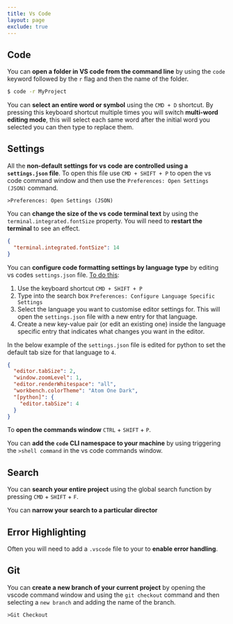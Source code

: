 ```yaml
---
title: Vs Code
layout: page
exclude: true
---
```


## Code

You can **open a folder in VS code from the command line** by using the `code` keyword followed by the `r` flag and then the name of the folder.
```bash
$ code -r MyProject
```

You can **select an entire word or symbol** using the `CMD + D` shortcut. By pressing this keyboard shortcut multiple times you will switch **multi-word editing mode**, this will select each same word after the initial word you selected you can then type to replace them.

## Settings

All the **non-default settings for vs code are controlled using a `settings.json` file**. To open this file use `CMD + SHIFT + P` to open the vs code command window and then use the `Preferences: Open Settings (JSON)` command.
```
>Preferences: Open Settings (JSON)
```

You can **change the size of the vs code terminal text** by using the `terminal.integrated.fontSize` property. You will need to **restart the terminal** to see an effect.
```json
{
  "terminal.integrated.fontSize": 14
}
```

You can **configure code formatting settings by language type** by editing vs codes `settings.json` file. [To do this](https://stackoverflow.com/questions/34247939/how-to-set-per-filetype-tab-size):

1. Use the keyboard shortcut `CMD + SHIFT + P`
2. Type into the search box `Preferences: Configure Language Specific Settings`
3. Select the language you want to customise editor settings for. This will open the `settings.json` file with a new entry for that language.
4. Create a new key-value pair (or edit an existing one) inside the language specific entry that indicates what changes you want in the editor.
 
In the below example of the `settings.json` file is edited for python to set the default tab size for that language to `4`.
```json
{
  "editor.tabSize": 2,
  "window.zoomLevel": 1,
  "editor.renderWhitespace": "all",
  "workbench.colorTheme": "Atom One Dark",
  "[python]": {
    "editor.tabSize": 4
  }
}
```

To **open the commands window** `CTRL` + `SHIFT` + `P`.

You can **add the `code` CLI namespace to your machine** by using triggering the `>shell command` in the vs code commands window.

## Search

You can **search your entire project** using the global search function by pressing `CMD` + `SHIFT` + `F`.

You can **narrow your search to a particular director**

## Error Highlighting

Often you will need to add a `.vscode` file to your to **enable error handling**.

## Git

You can **create a new branch of your current project** by opening the vscode command window and using the `git checkout` command and then selecting a `new branch` and adding the name of the branch.
```
>Git Checkout
```
<!--stackedit_data:
eyJoaXN0b3J5IjpbLTYxNzE2MTM4NSwtNDQzMzM3OTMxLC02OT
kwNjA2NDIsMjc4NjYwMzYxLC0xNDE5NTIwMzMwLDI2NDc2Mjk3
MCwxMzE3Nzk3Mzk2LDEzODI2MzAxNDAsLTE3Mzc5MDI1NzEsLT
EwMzg5MTAyMDNdfQ==
-->